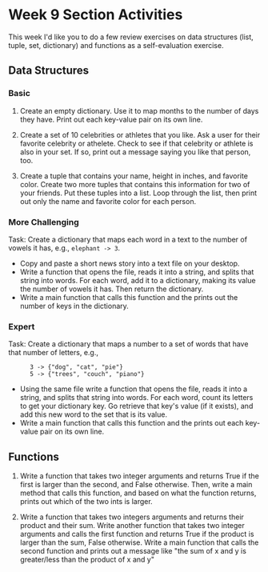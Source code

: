 # Week 9 Section Activities

This week I'd like you to do a few review exercises on data structures (list, tuple, set, dictionary) and functions as a self-evaluation exercise. 

## Data Structures

### Basic
1. Create an empty dictionary.  Use it to map months to the number of days they have. Print out each key-value pair on its own line.

2. Create a set of 10 celebrities or athletes that you like. Ask a user for their favorite celebrity or athelete. Check to see if that celebrity or athlete is also in your set. If so, print out a message saying you like that person, too.

3. Create a tuple that contains your name, height in inches, and favorite color. Create two more tuples that contains this information for two of your friends. Put these tuples into a list. Loop through the list, then print out only the name and favorite color for each person.

### More Challenging

Task: Create a dictionary that maps each word in a text to the number of vowels it has, e.g., `elephant -> 3`.

* Copy and paste a short news story into a text file on your desktop.
* Write a function that opens the file, reads it into a string, and splits that string into words. For each word, add it to a dictionary, making its value the number of vowels it has. Then return the dictionary.
* Write a main function that calls this function and the prints out the number of keys in the dictionary.

### Expert

Task: Create a dictionary that maps a number to a set of words that have that number of letters, e.g.,
```
      3 -> {"dog", "cat", "pie"}
      5 -> {"trees", "couch", "piano"}
```

* Using the same file write a function that opens the file, reads it into a string, and splits that string into words. For each word, count its letters to get your dictionary key. Go retrieve that key's value (if it exists), and add this new word to the set that is its value.
* Write a main function that calls this function and the prints out each key-value pair on its own line.

## Functions

1. Write a function that takes two integer arguments and returns True if the first is larger than the second, and False otherwise. Then, write a main method that calls this function, and based on what the function returns, prints out which of the two ints is larger.

2. Write a function that takes two integers arguments and returns their product and their sum. Write another function that takes two integer arguments and calls the first function and returns True if the product is larger than the sum, False otherwise. Write a main function that calls the second function and prints out a message like "the sum of x and y is greater/less than the product of x and y"
